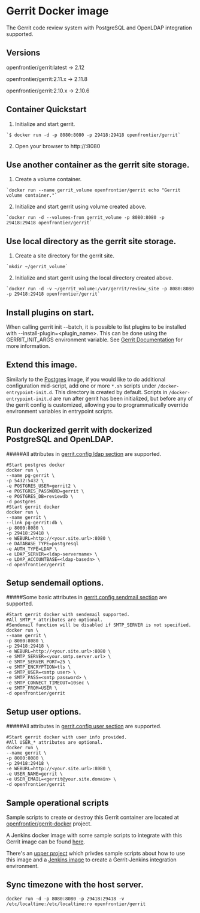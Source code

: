 # Gerrit Docker image
 The Gerrit code review system with PostgreSQL and OpenLDAP integration supported.

## Versions
 openfrontier/gerrit:latest -> 2.12

 openfrontier/gerrit:2.11.x -> 2.11.8

 openfrontier/gerrit:2.10.x -> 2.10.6

## Container Quickstart
  1. Initialize and start gerrit.

    `$ docker run -d -p 8080:8080 -p 29418:29418 openfrontier/gerrit`

  2. Open your browser to http://<docker host url>:8080

## Use another container as the gerrit site storage.
  1. Create a volume container.

    `docker run --name gerrit_volume openfrontier/gerrit echo "Gerrit volume container."`

  2. Initialize and start gerrit using volume created above.

    `docker run -d --volumes-from gerrit_volume -p 8080:8080 -p 29418:29418 openfrontier/gerrit`

## Use local directory as the gerrit site storage.
  1. Create a site directory for the gerrit site.

    `mkdir ~/gerrit_volume`

  2. Initialize and start gerrit using the local directory created above.

    `docker run -d -v ~/gerrit_volume:/var/gerrit/review_site -p 8080:8080 -p 29418:29418 openfrontier/gerrit`

## Install plugins on start.
  When calling gerrit init --batch, it is possible to list plugins to be installed with --install-plugin=<plugin_name>. This can be done using the GERRIT_INIT_ARGS environment variable. See [Gerrit Documentation](https://gerrit-review.googlesource.com/Documentation/pgm-init.html) for more information.

## Extend this image.
  Similarly to the [Postgres](https://hub.docker.com/_/postgres/) image, if you would like to do additional configuration mid-script, add one or more
  `*.sh` scripts under `/docker-entrypoint-init.d`. This directory is created by default. Scripts in `/docker-entrypoint-init.d` are run after gerrit
  has been initialized, but before any of the gerrit config is customized, allowing you to programmatically override environment variables in entrypoint
  scripts.

## Run dockerized gerrit with dockerized PostgreSQL and OpenLDAP.
#####All attributes in [gerrit.config ldap section](https://gerrit-review.googlesource.com/Documentation/config-gerrit.html#ldap) are supported.

    #Start postgres docker
    docker run \
    --name pg-gerrit \
    -p 5432:5432 \
    -e POSTGRES_USER=gerrit2 \
    -e POSTGRES_PASSWORD=gerrit \
    -e POSTGRES_DB=reviewdb \
    -d postgres
    #Start gerrit docker
    docker run \
    --name gerrit \
    --link pg-gerrit:db \
    -p 8080:8080 \
    -p 29418:29418 \
    -e WEBURL=http://<your.site.url>:8080 \
    -e DATABASE_TYPE=postgresql 
    -e AUTH_TYPE=LDAP \
    -e LDAP_SERVER=<ldap-servername> \
    -e LDAP_ACCOUNTBASE=<ldap-basedn> \
    -d openfrontier/gerrit

## Setup sendemail options.
#####Some basic attributes in [gerrit.config sendmail section](https://gerrit-review.googlesource.com/Documentation/config-gerrit.html#sendemail) are supported.

    #Start gerrit docker with sendemail supported.
    #All SMTP_* attributes are optional.
    #Sendemail function will be disabled if SMTP_SERVER is not specified.
    docker run \
    --name gerrit \
    -p 8080:8080 \
    -p 29418:29418 \
    -e WEBURL=http://<your.site.url>:8080 \
    -e SMTP_SERVER=<your.smtp.server.url> \
    -e SMTP_SERVER_PORT=25 \
    -e SMTP_ENCRYPTION=tls \
    -e SMTP_USER=<smtp user> \
    -e SMTP_PASS=<smtp password> \
    -e SMTP_CONNECT_TIMEOUT=10sec \
    -e SMTP_FROM=USER \
    -d openfrontier/gerrit

## Setup user options.
#####All attributes in [gerrit.config user section](https://gerrit-review.googlesource.com/Documentation/config-gerrit.html#user) are supported.

    #Start gerrit docker with user info provided.
    #All USER_* attributes are optional.
    docker run \
    --name gerrit \
    -p 8080:8080 \
    -p 29418:29418 \
    -e WEBURL=http://<your.site.url>:8080 \
    -e USER_NAME=gerrit \
    -e USER_EMAIL=<gerrit@your.site.domain> \
    -d openfrontier/gerrit

## Sample operational scripts
   Sample scripts to create or destroy this Gerrit container are located at [openfrontier/gerrit-docker](https://github.com/openfrontier/gerrit-docker) project.

   A Jenkins docker image with some sample scripts to integrate with this Gerrit image can be found [here](https://registry.hub.docker.com/u/openfrontier/jenkins/).

   There's an [upper project](https://github.com/openfrontier/ci) which privdes sample scripts about how to use this image and a [Jenkins image](https://registry.hub.docker.com/u/openfrontier/jenkins/) to create a Gerrit-Jenkins integration environment.

## Sync timezone with the host server. 
   `docker run -d -p 8080:8080 -p 29418:29418 -v /etc/localtime:/etc/localtime:ro openfrontier/gerrit`

